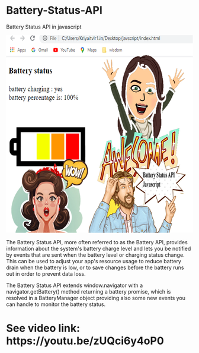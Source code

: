 # Battery-Status-API
Battery Status API in javascript

<img src="thambs.png" width="597" height="532">
<br>

The Battery Status API, more often referred to as the Battery API, provides information about the system's battery charge level and lets you be notified by events that are sent when the battery level or charging status change. This can be used to adjust your app's resource usage to reduce battery drain when the battery is low, or to save changes before the battery runs out in order to prevent data loss.

The Battery Status API extends window.navigator with a navigator.getBattery() method returning a battery promise, which is resolved in a BatteryManager object providing also some new events you can handle to monitor the battery status.

<h1>See video link:<br>
 https://youtu.be/zUQci6y4oP0
</h1>

